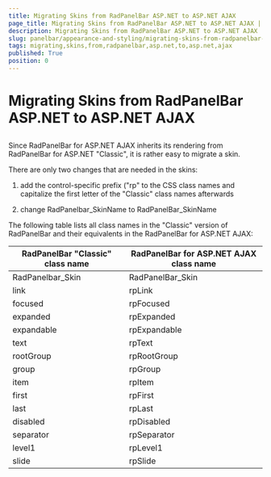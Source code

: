 ```yaml
---
title: Migrating Skins from RadPanelBar ASP.NET to ASP.NET AJAX
page_title: Migrating Skins from RadPanelBar ASP.NET to ASP.NET AJAX | UI for ASP.NET AJAX Documentation
description: Migrating Skins from RadPanelBar ASP.NET to ASP.NET AJAX
slug: panelbar/appearance-and-styling/migrating-skins-from-radpanelbar-asp.net-to-asp.net-ajax
tags: migrating,skins,from,radpanelbar,asp.net,to,asp.net,ajax
published: True
position: 0
---
```


# Migrating Skins from RadPanelBar ASP.NET to ASP.NET AJAX



## 

Since RadPanelBar for ASP.NET AJAX inherits its rendering from RadPanelBar for ASP.NET "Classic", it is rather easy to migrate a skin.

There are only two changes that are needed in the skins:

1. add the control-specific prefix ("rp" to the CSS class names and capitalize the first letter of the "Classic" class names afterwards

2. change RadPanelbar_SkinName to RadPanelBar_SkinName

The following table lists all class names in the "Classic" version of RadPanelBar and their equivalents in the RadPanelBar for ASP.NET AJAX:


| RadPanelBar "Classic" class name | RadPanelBar for ASP.NET AJAX class name |
| ------ | ------ |
|RadPanelbar_Skin|RadPanelBar_Skin|
|link|rpLink|
|focused|rpFocused|
|expanded|rpExpanded|
|expandable|rpExpandable|
|text|rpText|
|rootGroup|rpRootGroup|
|group|rpGroup|
|item|rpItem|
|first|rpFirst|
|last|rpLast|
|disabled|rpDisabled|
|separator|rpSeparator|
|level1|rpLevel1|
|slide|rpSlide|
